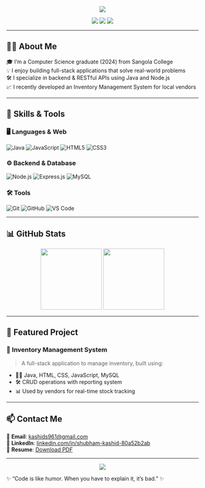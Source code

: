 <!-- Header Banner -->
<p align="center">
  <img src="https://capsule-render.vercel.app/api?type=waving&color=0e75b6&height=180&section=header&text=Hi,%20I'm%20Shubham%20Kashid!&fontSize=36&fontAlign=center&fontColor=ffffff" />
</p>

<p align="center">
  <a href="mailto:kashids961@gmail.com"><img src="https://img.shields.io/badge/Email-kashids961@gmail.com-D14836?style=for-the-badge&logo=gmail&logoColor=white"></a>
  <a href="https://linkedin.com/in/shubham-kashid-80a52b2ab"><img src="https://img.shields.io/badge/LinkedIn-shubham--kashid-0077B5?style=for-the-badge&logo=linkedin&logoColor=white"></a>
  <a href="ShubhamKashid.pdf"><img src="https://img.shields.io/badge/Resume-Download-red?style=for-the-badge&logo=adobeacrobatreader&logoColor=white"></a>
</p>

---

## 🧑‍💻 About Me

🎓 I’m a Computer Science graduate (2024) from Sangola College  
💡 I enjoy building full-stack applications that solve real-world problems  
🛠️ I specialize in backend & RESTful APIs using Java and Node.js  
📈 I recently developed an Inventory Management System for local vendors

---

## 🚀 Skills & Tools

### 🖥️ Languages & Web

![Java](https://img.shields.io/badge/Java-007396?style=flat-square&logo=java&logoColor=white)
![JavaScript](https://img.shields.io/badge/JavaScript-F7DF1E?style=flat-square&logo=javascript&logoColor=black)
![HTML5](https://img.shields.io/badge/HTML5-E34F26?style=flat-square&logo=html5&logoColor=white)
![CSS3](https://img.shields.io/badge/CSS3-1572B6?style=flat-square&logo=css3&logoColor=white)

### ⚙️ Backend & Database

![Node.js](https://img.shields.io/badge/Node.js-339933?style=flat-square&logo=node.js&logoColor=white)
![Express.js](https://img.shields.io/badge/Express.js-000000?style=flat-square&logo=express&logoColor=white)
![MySQL](https://img.shields.io/badge/MySQL-005C84?style=flat-square&logo=mysql&logoColor=white)

### 🛠 Tools

![Git](https://img.shields.io/badge/Git-F05032?style=flat-square&logo=git&logoColor=white)
![GitHub](https://img.shields.io/badge/GitHub-181717?style=flat-square&logo=github&logoColor=white)
![VS Code](https://img.shields.io/badge/VS%20Code-007ACC?style=flat-square&logo=visual-studio-code&logoColor=white)

---

## 📊 GitHub Stats

<p align="center">
  <img src="https://github-readme-stats.vercel.app/api?username=kashidshubham143&show_icons=true&theme=react&count_private=true" height="160"/>
  <img src="https://github-readme-streak-stats.herokuapp.com?user=kashidshubham143&theme=react" height="160"/>
</p>

---

## 📂 Featured Project

### 🧾 Inventory Management System

> A full-stack application to manage inventory, built using:
- 👨‍💻 Java, HTML, CSS, JavaScript, MySQL
- 🛠 CRUD operations with reporting system
- 📊 Used by vendors for real-time stock tracking

---

## 📫 Contact Me

📧 **Email**: [kashids961@gmail.com](mailto:kashids961@gmail.com)  
🔗 **LinkedIn**: [linkedin.com/in/shubham-kashid-80a52b2ab](https://linkedin.com/in/shubham-kashid-80a52b2ab)  
📄 **Resume**: [Download PDF](ShubhamKashid.pdf)

---

<p align="center">
  <img src="https://capsule-render.vercel.app/api?type=waving&color=0e75b6&height=120&section=footer"/>
</p>

✨ “Code is like humor. When you have to explain it, it’s bad.” ✨
